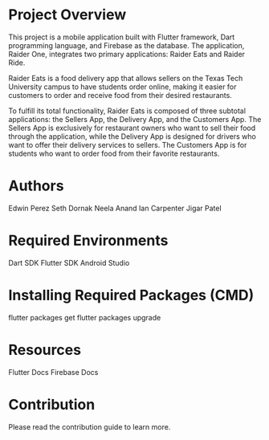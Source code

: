 # Project Overview



This project is a mobile application built with Flutter framework, Dart programming language, and Firebase as the database. The application, Raider One, integrates two primary applications: Raider Eats and Raider Ride.

Raider Eats is a food delivery app that allows sellers on the Texas Tech University campus to have students order online, making it easier for customers to order and receive food from their desired restaurants.

To fulfill its total functionality, Raider Eats is composed of three subtotal applications: the Sellers App, the Delivery App, and the Customers App. The Sellers App is exclusively for restaurant owners who want to sell their food through the application, while the Delivery App is designed for drivers who want to offer their delivery services to sellers. The Customers App is for students who want to order food from their favorite restaurants.

# Authors

Edwin Perez
Seth Dornak
Neela Anand
Ian Carpenter
Jigar Patel

# Required Environments
Dart SDK
Flutter SDK
Android Studio


# Installing Required Packages (CMD)
flutter packages get
flutter packages upgrade

# Resources
Flutter Docs
Firebase Docs

# Contribution
Please read the contribution guide to learn more.
